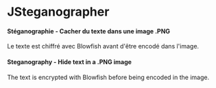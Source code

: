 # JSteganographer

#### Stéganographie - Cacher du texte dans une image .PNG

Le texte est chiffré avec Blowfish avant d'être encodé dans l'image.

#### Steganography - Hide text in a .PNG image

The text is encrypted with Blowfish before being encoded in the image.
